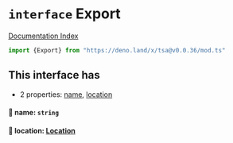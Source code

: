 # `interface` Export

[Documentation Index](../README.md)

```ts
import {Export} from "https://deno.land/x/tsa@v0.0.36/mod.ts"
```

## This interface has

- 2 properties:
[name](#-name-string),
[location](#-location-location)


#### 📄 name: `string`



#### 📄 location: [Location](../interface.Location/README.md)



